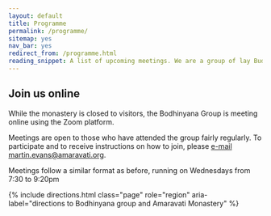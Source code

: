 ```yaml
---
layout: default
title: Programme
permalink: /programme/
sitemap: yes
nav_bar: yes
redirect_from: /programme.html
reading_snippet: A list of upcoming meetings. We are a group of lay Buddhists who meet on Wednesdays at 7:30pm at Amaravati Buddhist Monastery.
---
```


<!-- {% include meetinglist.html title="Programme" role="main"%} -->

<section class="meetings-list">
    <h1>Join us online</h1>
    <p>While the monastery is closed to visitors, the Bodhinyana Group is  meeting online using the Zoom platform.</p>
    <p>Meetings are open to those who have attended the group fairly regularly. To participate and to receive instructions on how to join, please <a href="mailto:martin.evans@amaravati.org?Subject=Bodhinyana%20Group">e-mail martin.evans@amaravati.org</a>.</p>
    <p>Meetings follow a similar format as before, running on Wednesdays from 7:30 to 9:20pm</p>
</section>
{% include directions.html class="page" role="region" aria-label="directions to Bodhinyana group and Amaravati Monastery" %}

